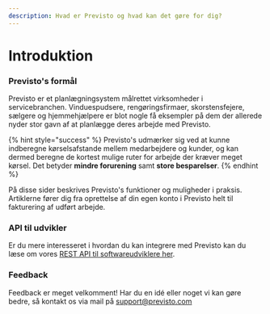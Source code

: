 ```yaml
---
description: Hvad er Previsto og hvad kan det gøre for dig?
---
```


# Introduktion

### Previsto's formål

Previsto er et planlægningsystem målrettet virksomheder i servicebranchen. Vinduespudsere, rengøringsfirmaer, skorstensfejere, sælgere og hjemmehjælpere er blot nogle få eksempler på dem der allerede nyder stor gavn af at planlægge deres arbejde med Previsto.

{% hint style="success" %}
Previsto's udmærker sig ved at kunne indberegne kørselsafstande mellem medarbejdere og kunder, og kan dermed beregne de kortest mulige ruter for arbejde der kræver meget kørsel. Det betyder **mindre forurening** samt **store besparelser**.
{% endhint %}

På disse sider beskrives Previsto's funktioner og muligheder i praksis. Artiklerne fører dig fra oprettelse af din egen konto i Previsto helt til fakturering af udført arbejde.

### API til udvikler

Er du mere interesseret i hvordan du kan integrere med Previsto kan du læse om vores [REST API til softwareudviklere her](api/introduction-to-api.md).

### Feedback

Feedback er meget velkomment! Har du en idé eller noget vi kan gøre bedre, så kontakt os via mail på [support@previsto.com](mailto:support@previsto.com)  


